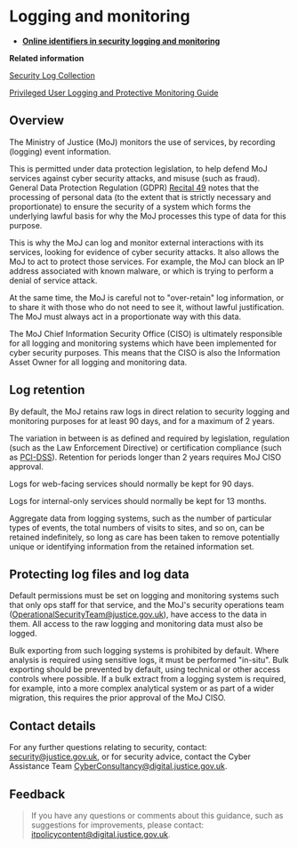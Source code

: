# Logging and monitoring

-   **[Online identifiers in security logging and monitoring](online-identifiers.md)**  


**Related information**  


[Security Log Collection](security-log-collection.md)

[Privileged User Logging and Protective Monitoring Guide](privileged-user-logging-and-protective-monitoring-guide.md)

## Overview

The Ministry of Justice \(MoJ\) monitors the use of services, by recording \(logging\) event information.

This is permitted under data protection legislation, to help defend MoJ services against cyber security attacks, and misuse \(such as fraud\). General Data Protection Regulation \(GDPR\) [Recital 49](https://www.privacy-regulation.eu/en/recital-49-GDPR.htm) notes that the processing of personal data \(to the extent that is strictly necessary and proportionate\) to ensure the security of a system which forms the underlying lawful basis for why the MoJ processes this type of data for this purpose.

This is why the MoJ can log and monitor external interactions with its services, looking for evidence of cyber security attacks. It also allows the MoJ to act to protect those services. For example, the MoJ can block an IP address associated with known malware, or which is trying to perform a denial of service attack.

At the same time, the MoJ is careful not to "over-retain" log information, or to share it with those who do not need to see it, without lawful justification. The MoJ must always act in a proportionate way with this data.

The MoJ Chief Information Security Office \(CISO\) is ultimately responsible for all logging and monitoring systems which have been implemented for cyber security purposes. This means that the CISO is also the Information Asset Owner for all logging and monitoring data.

## Log retention

By default, the MoJ retains raw logs in direct relation to security logging and monitoring purposes for at least 90 days, and for a maximum of 2 years.

The variation in between is as defined and required by legislation, regulation \(such as the Law Enforcement Directive\) or certification compliance \(such as [PCI-DSS](https://en.wikipedia.org/wiki/Payment_Card_Industry_Data_Security_Standard)\). Retention for periods longer than 2 years requires MoJ CISO approval.

Logs for web-facing services should normally be kept for 90 days.

Logs for internal-only services should normally be kept for 13 months.

Aggregate data from logging systems, such as the number of particular types of events, the total numbers of visits to sites, and so on, can be retained indefinitely, so long as care has been taken to remove potentially unique or identifying information from the retained information set.

## Protecting log files and log data

Default permissions must be set on logging and monitoring systems such that only ops staff for that service, and the MoJ's security operations team \([OperationalSecurityTeam@justice.gov.uk](mailto:OperationalSecurityTeam@justice.gov.uk)\), have access to the data in them. All access to the raw logging and monitoring data must also be logged.

Bulk exporting from such logging systems is prohibited by default. Where analysis is required using sensitive logs, it must be performed "in-situ". Bulk exporting should be prevented by default, using technical or other access controls where possible. If a bulk extract from a logging system is required, for example, into a more complex analytical system or as part of a wider migration, this requires the prior approval of the MoJ CISO.

## Contact details

For any further questions relating to security, contact: [security@justice.gov.uk](mailto:security@justice.gov.uk), or for security advice, contact the Cyber Assistance Team [CyberConsultancy@digital.justice.gov.uk](mailto:CyberConsultancy@digital.justice.gov.uk).

## Feedback

> If you have any questions or comments about this guidance, such as suggestions for improvements, please contact: [itpolicycontent@digital.justice.gov.uk](mailto:itpolicycontent@digital.justice.gov.uk).

